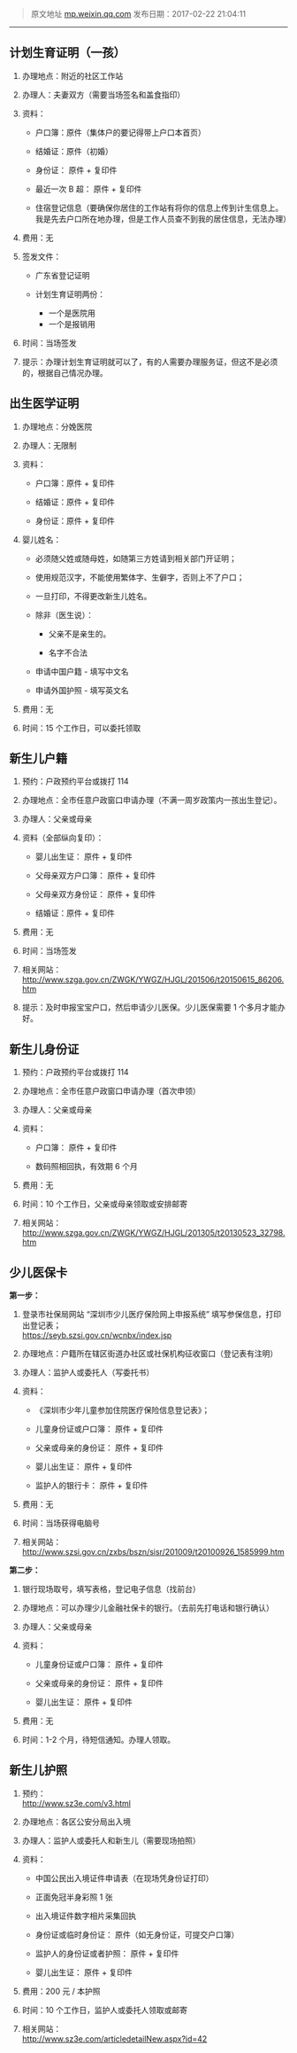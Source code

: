  
> 原文地址 [mp.weixin.qq.com](https://mp.weixin.qq.com/s?__biz=MzIwMzA5NTI3NQ==&mid=2649902245&idx=1&sn=85d97a8e55c4f3ddc16e13ab624224d2&chksm=8ed24121b9a5c837db3a2694ada144c1347ceb3944356828962298a306306d8e6da9bda3a856&scene=21#wechat_redirect)
> 发布日期：2017-02-22 21:04:11
---

## 计划生育证明（一孩）

1.  办理地点：附近的社区工作站  
    
2.  办理人：夫妻双方（需要当场签名和盖食指印）
    
3.  资料：
    

	*   户口簿：原件（集体户的要记得带上户口本首页）
	    
	*   结婚证：原件（初婚）
	    
	*   身份证： 原件 + 复印件
	    
	*   最近一次 B 超： 原件 + 复印件
	    
	*   住宿登记信息（要确保你居住的工作站有将你的信息上传到计生信息上。我是先去户口所在地办理，但是工作人员查不到我的居住信息，无法办理）
    

4.  费用：无
    
5.  签发文件：
    

	*   广东省登记证明
	    
	*   计划生育证明两份：
		*   一个是医院用		    
		*   一个是报销用
    

6.  时间：当场签发
    
7.  提示：办理计划生育证明就可以了，有的人需要办理服务证，但这不是必须的，根据自己情况办理。
    

## 出生医学证明

1.  办理地点：分娩医院
    
2.  办理人：无限制
    
3.  资料：    

	*   户口簿：原件 + 复印件
	    
	*   结婚证：原件 + 复印件
	    
	*   身份证：原件 + 复印件
    

4.  婴儿姓名：   

	*   必须随父姓或随母姓，如随第三方姓请到相关部门开证明；
	    
	*   使用规范汉字，不能使用繁体字、生僻字，否则上不了户口；
	    
	*   一旦打印，不得更改新生儿姓名。
	    
	*   除非（医生说）：
	    
	
		*   父亲不是亲生的。
		    
		*   名字不合法
	    
	
	*   申请中国户籍 - 填写中文名
	    
	*   申请外国护照 - 填写英文名
    

5.  费用：无
    
6.  时间：15 个工作日，可以委托领取
    

## 新生儿户籍

1.  预约：户政预约平台或拨打 114
    
2.  办理地点：全市任意户政窗口申请办理（不满一周岁政策内一孩出生登记）。
    
3.  办理人：父亲或母亲
    
4.  资料（全部纵向复印）：
    

	*   婴儿出生证： 原件 + 复印件
	    
	*   父母亲双方户口簿： 原件 + 复印件
	    
	*   父母亲双方身份证： 原件 + 复印件
	    
	*   结婚证：原件 + 复印件
    

5.  费用：无
    
6.  时间：当场签发
    
7.  相关网站：  
    http://www.szga.gov.cn/ZWGK/YWGZ/HJGL/201506/t20150615_86206.htm
    
8.  提示：及时申报宝宝户口，然后申请少儿医保。少儿医保需要 1 个多月才能办好。
    

## 新生儿身份证

1.  预约：户政预约平台或拨打 114
    
2.  办理地点：全市任意户政窗口申请办理（首次申领）
    
3.  办理人：父亲或母亲
    
4.  资料：
    

	*   户口簿： 原件 + 复印件
	    
	*   数码照相回执，有效期 6 个月
    

5.  费用：无
    
6.  时间：10 个工作日，父亲或母亲领取或安排邮寄
    
7.  相关网站：http://www.szga.gov.cn/ZWGK/YWGZ/HJGL/201305/t20130523_32798.htm
    

## 少儿医保卡

**第一步：**

1.  登录市社保局网站 “深圳市少儿医疗保险网上申报系统” 填写参保信息，打印出登记表；  
    https://seyb.szsi.gov.cn/wcnbx/index.jsp
    
2.  办理地点：户籍所在辖区街道办社区或社保机构征收窗口（登记表有注明）
    
3.  办理人：监护人或委托人（写委托书）
    
4.  资料：
    

	*   《深圳市少年儿童参加住院医疗保险信息登记表》；
	    
	*   儿童身份证或户口簿： 原件 + 复印件
	    
	*   父亲或母亲的身份证： 原件 + 复印件
	    
	*   婴儿出生证： 原件 + 复印件
	    
	*   监护人的银行卡： 原件 + 复印件
    

5.  费用：无
    
6.  时间：当场获得电脑号
    
7.  相关网站：  
    http://www.szsi.gov.cn/zxbs/bszn/sisr/201009/t20100926_1585999.htm
    

**第二步：**

1.  银行现场取号，填写表格，登记电子信息（找前台）
    
2.  办理地点：可以办理少儿金融社保卡的银行。（去前先打电话和银行确认）  
    
3.  办理人：父亲或母亲
    
4.  资料：
    

	*   儿童身份证或户口簿： 原件 + 复印件
	    
	*   父亲或母亲的身份证： 原件 + 复印件
	    
	*   婴儿出生证： 原件 + 复印件
    

5.  费用：无
    
6.  时间：1-2 个月，待短信通知。办理人领取。
    

## 新生儿护照

1.  预约：  
    http://www.sz3e.com/v3.html
    
2.  办理地点：各区公安分局出入境
    
3.  办理人：监护人或委托人和新生儿（需要现场拍照）
    
4.  资料：
    

	*   中国公民出入境证件申请表（在现场凭身份证打印）
	    
	*   正面免冠半身彩照 1 张
	    
	*   出入境证件数字相片采集回执
	    
	*   身份证或临时身份证： 原件（如无身份证，可提交户口簿）
	    
	*   监护人的身份证或者护照： 原件 + 复印件
	    
	*   婴儿出生证： 原件 + 复印件
    

5.  费用：200 元 / 本护照
    
6.  时间：10 个工作日，监护人或委托人领取或邮寄
    
7.  相关网站：  
    http://www.sz3e.com/articledetailNew.aspx?id=42
